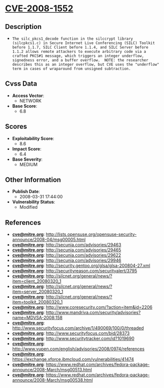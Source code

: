 
# [CVE-2008-1552](http://lists.opensuse.org/opensuse-security-announce/2008-04/msg00005.html)

## Description

- `The silc_pkcs1_decode function in the silccrypt library (silcpkcs1.c) in Secure Internet Live Conferencing (SILC) Toolkit before 1.1.7, SILC Client before 1.1.4, and SILC Server before 1.1.2 allows remote attackers to execute arbitrary code via a crafted PKCS#1 message, which triggers an integer underflow, signedness error, and a buffer overflow.  NOTE: the researcher describes this as an integer overflow, but CVE uses the "underflow" term in cases of wraparound from unsigned subtraction.`

## Cvss Data

- **Access Vector**:
  - NETWORK
- **Base Score**:
  - 6.8

## Scores

- **Exploitability Score**:
  - 8.6
- **Impact Score**:
  - 6.4
- **Base Severity**:
  - MEDIUM

## Other Information

- **Publish Date**:
  - 2008-03-31 17:44:00
- **Vulnerability Status**:
  - Modified

## References

- **cve@mitre.org**: http://lists.opensuse.org/opensuse-security-announce/2008-04/msg00005.html
- **cve@mitre.org**: http://secunia.com/advisories/29463
- **cve@mitre.org**: http://secunia.com/advisories/29465
- **cve@mitre.org**: http://secunia.com/advisories/29622
- **cve@mitre.org**: http://secunia.com/advisories/29946
- **cve@mitre.org**: http://security.gentoo.org/glsa/glsa-200804-27.xml
- **cve@mitre.org**: http://securityreason.com/securityalert/3795
- **cve@mitre.org**: http://silcnet.org/general/news/?item=client_20080320_1
- **cve@mitre.org**: http://silcnet.org/general/news/?item=server_20080320_1
- **cve@mitre.org**: http://silcnet.org/general/news/?item=toolkit_20080320_1
- **cve@mitre.org**: http://www.coresecurity.com/?action=item&id=2206
- **cve@mitre.org**: http://www.mandriva.com/security/advisories?name=MDVSA-2008:158
- **cve@mitre.org**: http://www.securityfocus.com/archive/1/490069/100/0/threaded
- **cve@mitre.org**: http://www.securityfocus.com/bid/28373
- **cve@mitre.org**: http://www.securitytracker.com/id?1019690
- **cve@mitre.org**: http://www.vupen.com/english/advisories/2008/0974/references
- **cve@mitre.org**: https://exchange.xforce.ibmcloud.com/vulnerabilities/41474
- **cve@mitre.org**: https://www.redhat.com/archives/fedora-package-announce/2008-March/msg00513.html
- **cve@mitre.org**: https://www.redhat.com/archives/fedora-package-announce/2008-March/msg00538.html

